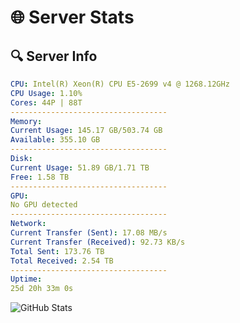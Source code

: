 # 🌐 Server Stats
## 🔍 Server Info
```yaml
CPU: Intel(R) Xeon(R) CPU E5-2699 v4 @ 1268.12GHz
CPU Usage: 1.10%
Cores: 44P | 88T
-----------------------------------
Memory:
Current Usage: 145.17 GB/503.74 GB
Available: 355.10 GB
-----------------------------------
Disk:
Current Usage: 51.89 GB/1.71 TB
Free: 1.58 TB
-----------------------------------
GPU:
No GPU detected
-----------------------------------
Network:
Current Transfer (Sent): 17.08 MB/s
Current Transfer (Received): 92.73 KB/s
Total Sent: 173.76 TB
Total Received: 2.54 TB
-----------------------------------
Uptime:
25d 20h 33m 0s
```
![GitHub Stats](https://img.shields.io/badge/Updated-2025-03-05_19:16:18-blue)